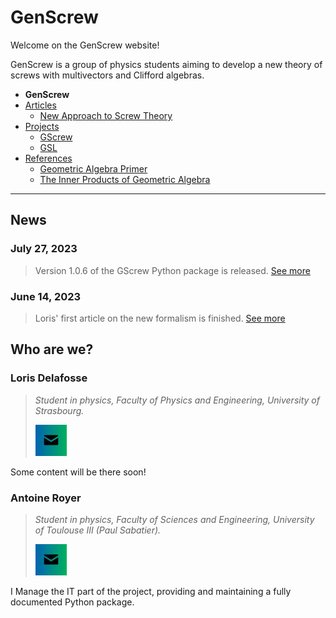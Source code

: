 # GenScrew

Welcome on the GenScrew website!

GenScrew is a group of physics students aiming to develop a new theory of screws with multivectors and Clifford algebras.

- **GenScrew**
- [Articles](site-pages/articles.md)
  - [New Approach to Screw Theory](site-pages/articles.md#new-approach-to-screw-theory)
- [Projects](site-pages/projects.md)
  - [GScrew](site-pages/projects.md#gscrew)
  - [GSL](projects.md#gsl)
- [References](site-pages/references.md)
  - [Geometric Algebra Primer](site-pages/references.md#geometric-algebra-primer)
  - [The Inner Products of Geometric Algebra](site-pages/references.md#the-inner-products-of-geometric-algebra)

* * * 

## News

### July 27, 2023
> Version 1.0.6 of the GScrew Python package is released. [See more](site-pages/projects.md#gscrew)

### June 14, 2023
> Loris' first article on the new formalism is finished. [See more](site-pages/articles.md#new-approach-to-screw-theory)

## Who are we?

### Loris Delafosse
> *Student in physics, Faculty of Physics and Engineering, University of Strasbourg.*
> 
> [![Contact Loris Delafosse](icons/email_icon.jpg)](mailto:loris.delafosse@etu.unistra.fr)

Some content will be there soon!

### Antoine Royer
> *Student in physics, Faculty of Sciences and Engineering, University of Toulouse III (Paul Sabatier).*
> 
> [![Contact Antoine Royer](icons/email_icon.jpg)](mailto:antoine.royer@univ-tlse3.fr)

I Manage the IT part of the project, providing and maintaining a fully documented Python package.

